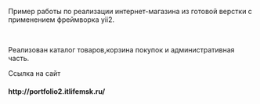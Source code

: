  
<p>Пример работы по реализации интернет-магазина из готовой верстки с применением фреймворка yii2.</p>
     <br>
<p>Реализован каталог товаров,корзина покупок и административная часть.</p>
<p>Ссылка на сайт</p> 

<h4>http://portfolio2.itlifemsk.ru/</h4>


